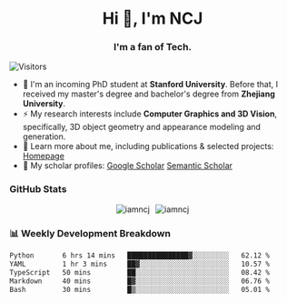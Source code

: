 <h1 align="center">Hi 👋, I'm NCJ</h1>
<h3 align="center">I'm a fan of Tech.</h3>

![Visitors](https://visitor-badge.laobi.icu/badge?page_id=iamNCJ)

- 🌱 I'm an incoming PhD student at **Stanford University**. Before that, I received my master's degree and bachelor's degree from **Zhejiang University**.
- ⚡ My research interests include **Computer Graphics and 3D Vision**, specifically, 3D object geometry and appearance modeling and generation.
- 🚀 Learn more about me, including publications & selected projects: [Homepage](https://www.chong-zeng.com)
- 📖 My scholar profiles: [Google Scholar](https://scholar.google.com/citations?user=4dID7zIAAAAJ) [Semantic Scholar](https://www.semanticscholar.org/author/Chong-Zeng/2223946708)

</p>

<h3 align="left">GitHub Stats</h3>

<div style="display: flex; gap: 10px; justify-content: center; align-items: center;">
  <img src="https://github-readme-stats.vercel.app/api?username=iamncj&show_icons=true&locale=en" alt="iamncj" />
  <img src="https://github-readme-streak-stats-omega-eight.vercel.app/?user=iamncj&card_width=467" alt="iamncj" />
</div>

<h3 align="left">📊 Weekly Development Breakdown</h3>

<!--START_SECTION:waka-->

```txt
Python       6 hrs 14 mins   ███████████████▓░░░░░░░░░   62.12 %
YAML         1 hr 3 mins     ██▓░░░░░░░░░░░░░░░░░░░░░░   10.57 %
TypeScript   50 mins         ██░░░░░░░░░░░░░░░░░░░░░░░   08.42 %
Markdown     40 mins         █▓░░░░░░░░░░░░░░░░░░░░░░░   06.76 %
Bash         30 mins         █▒░░░░░░░░░░░░░░░░░░░░░░░   05.01 %
```

<!--END_SECTION:waka-->
